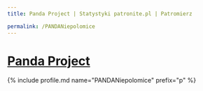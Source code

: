```yaml
---
title: Panda Project | Statystyki patronite.pl | Patromierz

permalink: /PANDANiepolomice
---
```


# [Panda Project](https://patronite.pl/PANDANiepolomice)

{% include profile.md name="PANDANiepolomice" prefix="p" %}
